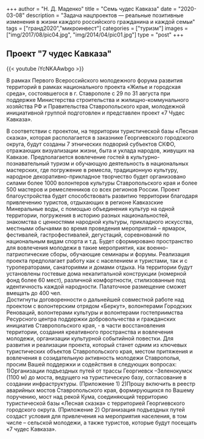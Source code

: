 +++
author = "Н. Д. Маденко"
title = "Семь чудес Кавказа"
date = "2020-03-08"
description = "Задача нацпроектов — реальные позитивные изменения в жизни каждого российского гражданина и каждой семьи"
tags = ["гранд2020","микроинвест"]
categories = ["туризм"]
images = ["img/2017/08/pic04.jpg", "img/2014/04/pic01.jpg"]
type = "post"
+++


## Проект "7 чудес Кавказа"

{{< youtube iYcNKAAwbgo >}}

   В рамках Первого Всероссийского молодежного форума развития территорий в рамках национального проекта «Жилье и городская среда», состоявшегося в г. Ставрополе с 29 по 31 августа при поддержке Министерства строительства и жилищно-коммунального хозяйства РФ и Правительства Ставропольского края, молодежной инициативной группой подготовлен и представлен проект «7 Чудес Кавказа». 

В соответствии с проектом, на территории туристической базы «Лесная сказка», которая располагается в заказнике Георгиевского городского округа,  будут созданы 7 этнических подворий субъектов СКФО, отражающих визуализации жизни, быта и уклада народов, живущих на Кавказе.
 Предполагается вовлечение гостей в культурно-познавательный туризм и обучающую деятельность в национальных мастерских, где погружение в ремесла, традиционную культуру, народное декоративно-прикладное творчество будет организовано силами более 1000 волонтеров культуры Ставропольского края и более 500 мастеров и ремесленников со всех регионов России. 
Проект благоустройства будет способствовать развитию территории благодаря привлечению туристов, отдыхающих в регионе Кавказские Минеральные воды, с помощью объединения культур на одной территории,  погружения в историю разных национальностей, знакомства с ценностями народной культуры, прикладного искусства, местными обычаями во время проведения мероприятий – ярмарок, фестивалей, гастрофестивалей, дегустаций, соревнований по национальным видам спорта и т.д. Будет сформировано пространство для вовлечения молодежи в такие мероприятия, как военно-патриотические сборы, обучающие семинары и форумы. Реализация проекта предполагает работу как с населением и туристами, так и с туроператорами, санаториями и домами отдыха. На территории будут установлены гостевые дома некапитальной конструкции (номерной фонд более 60 мест), различной комфортности, стилизованные под идентичность каждой народности. Палаточное размещение сможет вмещать до 400 чел.  
 Достигнуты договоренности о дальнейшей совместной работе над проектом с волонтерским отрядом «Беркут», волонтерами Городских Реноваций, волонтерами культуры и волонтерами гостеприимства Ресурсного центра поддержки добровольчества и гражданских инициатив Ставропольского края, - в части восстановления территории, создания креативного пространства и вовлечения молодежи, организации культурной событийной повестки.
Для развития и реализации проекта, который станет одним из ключевых туристических объектов Ставропольского края, местом притяжения и  вовлечения в созидательную активность молодежи Ставрополья, просим Вашей поддержки и содействия в следующих вопросах:
1)Организации подъездных путей от трассы Георгиевск –Зеленокумск (1100 м) до моста, ведущего на туристическую базу, согласование в создании инфраструктуры. (Приложение 1)
2)Прошу включить в реестр аварийных мостов Ставропольского края,  формирующихся по Вашему поручению, мост над рекой Кума, соединяющий территорию туристической базы «Лесная сказка» с территорией Георгиевского городского округа. (Приложение 2) 
Организация подъездных путей создаст условия для привлечения на мероприятия населения, в том числе – сельской молодежи, а также туристов, которые будут посещать «7 чудес Кавказа».



